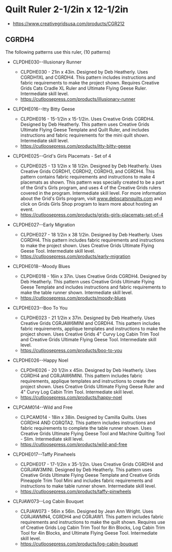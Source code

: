 # Quilt Ruler 2-1/2in x 12-1/2in
* https://www.creativegridsusa.com/products/CGR212

## CGRDH4

The following patterns use this ruler, (10 patterns)

* CLPDHE030--Illusionary Runner
	* CLPDHE030 - 21in x 43in. Designed by Deb Heatherly. Uses CGRDH1XL and CGRDH4. This pattern includes instructions and fabric requirements to make the project shown. Requires Creative Grids Cats Cradle XL Ruler and Ultimate Flying Geese Ruler. Intermediate skill level.
	* https://cutloosepress.com/products/illusionary-runner


* CLPDHE016--Itty Bitty Geese
	* CLPDHE016 - 15-1/2in x 15-1/2in. Uses Creative Grids CGRDH4. Designed by Deb Heatherly. This pattern uses Creative Grids Ultimate Flying Geese Template and Quilt Ruler, and includes instructions and fabric requirements for the mini quilt shown. Intermediate skill level.
	* https://cutloosepress.com/products/itty-bitty-geese


* CLPDHE025--Grid's Girls Placemats - Set of 4
	* CLPDHE025 - 13 1/2in x 18 1/2in. Designed by Deb Heatherly. Uses Creative Grids CGRDH1, CGRDH2, CGRDH3, and CGRDH4. This pattern contains fabric requirements and instructions to make 4 placemats as shown. This pattern was specially created to be a part of the Grid's Girls program, and uses 4 of the Creative Grids rulers covered in the program. Intermediate skill level. For more information about the Grid's Girls program, visit www.debscatsnquilts.com and click on Grids Girls Shop program to learn more about hosting an event.
	* https://cutloosepress.com/products/grids-girls-placemats-set-of-4


* CLPDHE027--Early Migration
	* CLPDHE027 - 18 1/2in x 38 1/2in. Designed by Deb Heatherly. Uses CGRDH4. This pattern includes fabric requirements and instructions to make the project shown. Uses Creative Grids Ultimate Flying Geese Tool. Intermediate skill level.
	* https://cutloosepress.com/products/early-migration


* CLPDHE018--Moody Blues
	* CLPDHE018 - 16in x 37in. Uses Creative Grids CGRDH4. Designed by Deb Heatherly. This pattern uses Creative Grids Ultimate Flying Geese Template and includes instructions and fabric requirements to make the table runner shown. Intermediate skill level.
	* https://cutloosepress.com/products/moody-blues


* CLPDHE023--Boo To You
	* CLPDHE023 - 21 1/2in x 37in. Designed by Deb Heatherly. Uses Creative Grids CGRJAW6MINI and CGRDH4. This pattern includes fabric requirements, applique templates and instructions to make the project shown. Uses Creative Grids 4" Curvy Log Cabin Trim Tool and Creative Grids Ultimate Flying Geese Tool. Intermediate skill level.
	* https://cutloosepress.com/products/boo-to-you


* CLPDHE026--Happy Noel
	* CLPDHE026 - 20 1/2in x 45in. Designed by Deb Heatherly. Uses CGRDH4 and CGRJAW6MINI. This pattern includes fabric requirements, applique templates and instructions to create the project shown. Uses Creative Grids Ultimate Flying Geese Ruler and 4" Curvy Log Cabin Trim Tool. Intermediate skill level.
	* https://cutloosepress.com/products/happy-noel


* CLPCAM014--Wild and Free
	* CLPCAM014 - 18in x 38in. Designed by Camilla Quilts. Uses CGRDH4 AND CGRQTA2. This pattern includes instructions and fabric requirements to complete the table runner shown. Uses Creative Grids Ultimate Flying Geese Tool and Machine Quilting Tool - Slim. Intermediate skill level.
	* https://cutloosepress.com/products/wild-and-free


* CLPDHE017--Taffy Pinwheels
	* CLPDHE017 - 17-1/2in x 35-1/2in. Uses Creative Grids CGRDH4 and CGRJAW3MINI. Designed by Deb Heatherly. This pattern uses Creative Grids Ultimate Flying Geese Template and Creative Grids Pineapple Trim Tool Mini and includes fabric requirements and instructions to make table runner shown. Intermediate skill level.
	* https://cutloosepress.com/products/taffy-pinwheels


* CLPJAW073--Log Cabin Bouquet
	* CLPJAW073 - 56in x 56in. Designed by Jean Ann Wright. Uses CGRJAWMN4, CGRDH4 and CGRJAW1. This pattern includes fabric requirements and instructions to make the quilt shown. Requires use of Creative Grids Log Cabin Trim Tool for 8in Blocks, Log Cabin Trim Tool for 4in Blocks, and Ultimate Flying Geese Tool. Intermediate skill level.
	* https://cutloosepress.com/products/log-cabin-bouquet

